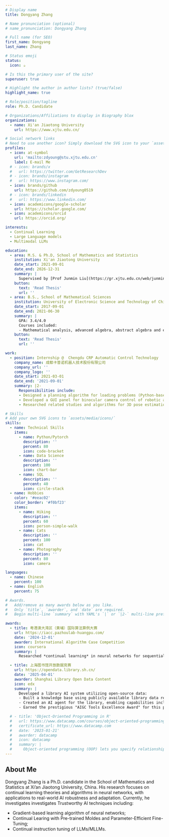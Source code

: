 ```yaml
---
# Display name
title: Dongyang Zhang

# Name pronunciation (optional)
# name_pronunciation: Dongyang Zhang

# Full name (for SEO)
first_name: Dongyang
last_name: Zhang

# Status emoji
status:
  icon: ☕️

# Is this the primary user of the site?
superuser: true

# Highlight the author in author lists? (true/false)
highlight_name: true

# Role/position/tagline
role: Ph.D. Candidate

# Organizations/Affiliations to display in Biography blox
organizations:
  - name: Xi'an Jiaotong University
    url: https://www.xjtu.edu.cn/

# Social network links
# Need to use another icon? Simply download the SVG icon to your `assets/media/icons/` folder.
profiles:
  - icon: at-symbol
    url: 'mailto:zdyoung@stu.xjtu.edu.cn'
    label: E-mail Me
  # - icon: brands/x
  #   url: https://twitter.com/GetResearchDev
  # - icon: brands/instagram
  #   url: https://www.instagram.com/
  - icon: brands/github
    url: https://github.com/zdyoung0519
  # - icon: brands/linkedin
  #   url: https://www.linkedin.com/
  - icon: academicons/google-scholar
    url: https://scholar.google.com/
  - icon: academicons/orcid
    url: https://orcid.org/

interests:
  - Continual Learning 
  - Large Language models
  - Multimodal LLMs

education:
  - area: M.S. & Ph.D, School of Mathematics and Statistics 
    institution: Xi'an Jiaotong University
    date_start: 2021-09-01
    date_end: 2026-12-31
    summary: |
      Supervised by [Prof Junmin Liu](https://gr.xjtu.edu.cn/web/junminliu). 
    button:
      text: 'Read Thesis'
      url: ''
  - area: B.S., School of Mathematical Sciences
    institution: University of Electronic Science and Technology of China
    date_start: 2017-09-01
    date_end: 2021-06-30
    summary: |
      GPA: 3.4/4.0
      Courses included:
      - Mathematical analysis, advanced algebra, abstract algebra and e.t.c.
    button:
      text: 'Read Thesis'
      url: ''

work:
  - position: Internship @  Chengdu CRP Automatic Control Technology
    company_name: 成都卡普诺机器人技术股份有限公司
    company_url: ''
    company_logo: ''
    date_start: 2021-03-01
    date_end: '2021-09-01'
    summary: |2-
      Responsibilities include:
      - Designed a planning algorithm for loading problems (Python-based).
      - Developed a GUI panel for binocular camera control of robotic arms (PyQt-based).
      - Researched related studies and algorithms for 3D pose estimation.

# Skills
# Add your own SVG icons to `assets/media/icons/`
skills:
  - name: Technical Skills
    items:
      - name: Python/Pytorch
        description: ''
        percent: 80
        icon: code-bracket
      - name: Data Science
        description: ''
        percent: 100
        icon: chart-bar
      - name: SQL
        description: ''
        percent: 40
        icon: circle-stack
  - name: Hobbies
    color: '#eeac02'
    color_border: '#f0bf23'
    items:
      - name: Hiking
        description: ''
        percent: 60
        icon: person-simple-walk
      - name: Cats
        description: ''
        percent: 100
        icon: cat
      - name: Photography
        description: ''
        percent: 80
        icon: camera

languages:
  - name: Chinese
    percent: 100
  - name: English
    percent: 75

# Awards.
#   Add/remove as many awards below as you like.
#   Only `title`, `awarder`, and `date` are required.
#   Begin multi-line `summary` with YAML's `|` or `|2-` multi-line prefix and indent 2 spaces below.

awards:
  - title: 粤港澳大湾区（黄埔）国际算法算例大赛
    url: https://iacc.pazhoulab-huangpu.com/
    date: '2024-12-01'
    awarder: International Algorithm Case Competition
    icon: coursera
    summary: |
      Researched *continual learning* in neural networks for sequential tasks. Designed a novel sparsity-aware architecture leveraging "early-bird ticket" pruning principles to enhance parameter efficiency and mitigate catastrophic forgetting. Achieved *5th place* among 1,000+ teams in the 2nd International Algorithm Case Competition (IACC) challenge, securing prize money of ¥40,000 RMB.

  - title: 上海图书馆开放数据竞赛
    url: https://opendata.library.sh.cn/
    date: '2025-04-01'
    awarder: Shanghai Library Open Data Content
    icon: edx
    summary: |
      Developed a library AI system utilizing open-source data:
      - Built a knowledge base using publicly available library data resources.
      - Created an AI agent for the library, enabling capabilities including knowledge retrieval, web search, and image generation.
      - Earned the prestigious "AIGC Tools Excellence Award" for this project.

  # - title: 'Object-Oriented Programming in R'
  #   url: https://www.datacamp.com/courses/object-oriented-programming-with-s3-and-r6-in-r
  #   certificate_url: https://www.datacamp.com
  #   date: '2023-01-21'
  #   awarder: datacamp
  #   icon: datacamp
  #   summary: |
  #     Object-oriented programming (OOP) lets you specify relationships between functions and the objects that they can act on, helping you manage complexity in your code. This is an intermediate level course, providing an introduction to OOP, using the S3 and R6 systems. S3 is a great day-to-day R programming tool that simplifies some of the functions that you write. R6 is especially useful for industry-specific analyses, working with web APIs, and building GUIs.
---
```


## About Me

Dongyang Zhang is a Ph.D. candidate in the School of Mathematics and Statistics at Xi’an Jiaotong University, China. His research focuses on continual learning theories and algorithms in neural networks, with applications to real-world AI robustness and adaptation. Currently, he investigates investigates Trustworthy AI techniques including:
- Gradient-based learning algorithm of neural networks;
- Continual Learing with Pre-trained Moldes and Parameter-Efficient Fine-Tuning;
- Continual instruction tuning of LLMs/MLLMs.


